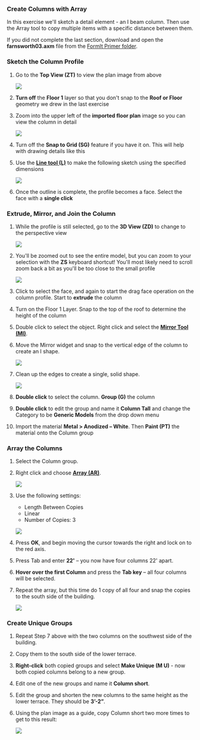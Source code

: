 ### Create Columns with Array
In this exercise we'll sketch a detail element - an I beam column. Then use the Array tool to copy multiple items with a specific distance between them.

If you did not complete the last section, download and open the **farnsworth03.axm** file from the [FormIt Primer folder](https://autodesk.app.box.com/s/thavswirrbflit27rbqzl26ljj7fu1uv/1/9025446442).

### Sketch the Column Profile
1. Go to the **Top View (ZT)** to view the plan image from above 

	![](./images/TopView.png)

2. **Turn off** the **Floor 1** layer so that you don't snap to the **Roof or Floor** geometry we drew in the last exercise

3. Zoom into the upper left of the **imported floor plan** image so you can view the column in detail

	![](./images/5140a00b-351f-4fa8-8a18-a9e6c72012f4.png)

4. Turn off the **Snap to Grid (SG)** feature if you have it on. This will help with drawing details like this 

5. Use the [**Line tool (L)**](../formit-introduction/tool-bars.md) to make the following sketch using the specified dimensions

	![](./images/09cf32a7-a359-4a56-a863-60fd03053ea2.png)

3. Once the outline is complete, the profile becomes a face. Select the face with a **single click**


### Extrude, Mirror, and Join the Column

1. While the profile is still selected, go to the **3D View (ZD)** to change to the perspective view 

	![](./images/3D_View.png)

3. You'll be zoomed out to see the entire model, but you can zoom to your selection with the **ZS** keyboard shortcut! You'll most likely need to scroll zoom back a bit as you'll be too close to the small profile

	![](./images/ZoomSelection.png)

3. Click to select the face, and again to start the drag face operation on the column profile. Start to **extrude** the column

4. Turn on the Floor 1 Layer. Snap to the top of the roof to determine the height of the column



4. Double click to select the object. Right click and select the [**Mirror Tool (MI)**](../tool-library/mirror.md).

5. Move the Mirror widget and snap to the vertical edge of the column to create an I shape. 

	![](./images/a52928c7-5c9c-46f8-b23c-241f454ccb79.png)

6. Clean up the edges to create a single, solid shape. 

	![](./images/e1265e6e-8a2a-4663-83ae-32bef74f3c25.png)

7. **Double click** to select the column. **Group (G)** the column

8. **Double click** to edit the group and name it **Column Tall** and change the Category to be **Generic Models** from the drop down menu

8. Import the material **Metal &gt; Anodized – White**. Then **Paint (PT)** the material onto the Column group

### Array the Columns
1. Select the Column group.

2. Right click and choose [**Array (AR)**](../tool-library/tilt-array-copy-and-paste.md).

	![](./images/2fd9793f-8306-496b-b323-b9b9e1d7e89a.png)

3. Use the following settings:
	- Length Between Copies
	- Linear
	- Number of Copies: 3

 	![](./images/0ef15b54-2b06-4443-823a-e58527e23858.png)

4. Press **OK**, and begin moving the cursor towards the right and lock on to the red axis.

5. Press Tab and enter **22'** – you now have four columns 22' apart.

6. **Hover over the first Column** and press the **Tab key** – all four columns will be selected.

7. Repeat the array, but this time do 1 copy of all four and snap the copies to the south side of the building. 

	![](./images/5582b957-9965-43ba-bfa0-8102b6892f28.png)

### Create Unique Groups

1. Repeat Step 7 above with the two columns on the southwest side of the building.

2. Copy them to the south side of the lower terrace.

3. **Right-click** both copied groups and select **Make Unique (M U)** - now both copied columns belong to a new group.

4. Edit one of the new groups and name it **Column short**.

5. Edit the group and shorten the new columns to the same height as the lower terrace. They should be **3’-2”**.

6. Using the plan image as a guide, copy Column short two more times to get to this result:

	![](./images/9ffda7dc-4259-4e4b-8b72-37009701f81a.png)